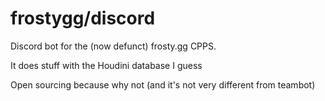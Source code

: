 # frostygg/discord
Discord bot for the (now defunct) frosty.gg CPPS.

It does stuff with the Houdini database I guess

Open sourcing because why not (and it's not very different from teambot)
